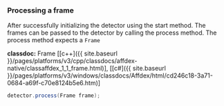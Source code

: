 ### Processing a frame
After successfully initializing the detector using the start method. The frames can be passed to the detector by calling the process method. The process method expects a ```Frame```

**classdoc:** Frame [[c++]({{ site.baseurl }}/pages/platforms/v3/cpp/classdocs/affdex-native/classaffdex_1_1_frame.html)], [[c#]({{ site.baseurl }}/pages/platforms/v3/windows/classdocs/Affdex/html/cd246c18-3a71-0684-a69f-c70e8124b5e6.htm)]

```csharp
detector.process(Frame frame);
```
